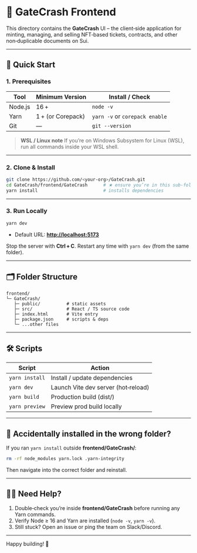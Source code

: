 # 📘 GateCrash Frontend

This directory contains the **GateCrash** UI – the client‑side application for minting, managing, and selling NFT‑based tickets, contracts, and other non‑duplicable documents on Sui.

---

## 🚀 Quick Start

### 1. Prerequisites

| Tool    | Minimum Version   | Install / Check                |
| ------- | ----------------- | ------------------------------ |
| Node.js | 16 +              | `node -v`                      |
| Yarn    | 1 + (or Corepack) | `yarn -v` or `corepack enable` |
| Git     | —                 | `git --version`                |

> **WSL / Linux note**
> If you’re on Windows Subsystem for Linux (WSL), run all commands inside your WSL shell.

---

### 2. Clone & Install

```bash
git clone https://github.com/<your‑org>/GateCrash.git
cd GateCrash/frontend/GateCrash      # ★ ensure you’re in this sub‑folder
yarn install                         # installs dependencies
```

---

### 3. Run Locally

```bash
yarn dev
```

* Default URL: [**http://localhost:5173**](http://localhost:5173)

Stop the server with **Ctrl + C**.
Restart any time with `yarn dev` (from the same folder).

---

## 🗂 Folder Structure

```
frontend/
└─ GateCrash/
   ├─ public/          # static assets
   ├─ src/             # React / TS source code
   ├─ index.html       # Vite entry
   ├─ package.json     # scripts & deps
   └─ ...other files
```

---

## 🛠 Scripts

| Script         | Action                              |
| -------------- | ----------------------------------- |
| `yarn install` | Install / update dependencies       |
| `yarn dev`     | Launch Vite dev server (hot‑reload) |
| `yarn build`   | Production build (dist/)            |
| `yarn preview` | Preview prod build locally          |

---

## 🧹 Accidentally installed in the wrong folder?

If you ran `yarn install` outside **frontend/GateCrash/**:

```bash
rm -rf node_modules yarn.lock .yarn-integrity
```

Then navigate into the correct folder and reinstall.

---

## 🙋‍♂️ Need Help?

1. Double‑check you’re inside **frontend/GateCrash** before running any Yarn commands.
2. Verify Node ≥ 16 and Yarn are installed (`node -v`, `yarn -v`).
3. Still stuck? Open an issue or ping the team on Slack/Discord.

---

Happy building! 🚀
